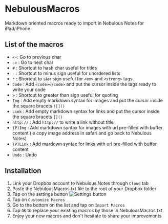 NebulousMacros
==============

Markdown oriented macros ready to import in Nebulous Notes for iPad/iPhone.

## List of the macros
- `<-`: Go to previous char
- `->` : Go to next char
- `#` : Shortcut to hash char useful for titles
- `-` : Shortcut to minus sign useful for unordered lists
- `*` : Shortcut to star sign useful for `<em>` and `<strong>` tags
- `Code` : Add `<code></code>` and put the cursor inside the tags ready to write your code
- `>`  : Shortcut to greater than sign useful for quoting
- `Img` : Add empty markdown syntax for images and put the cursor inside the square bracets `![]()`
- `Link` : Add empty markdown syntax for links and put the cursor inside the square bracets `[]()`
- `http://` : Add `http://` to write a link without title
- `(P)Img` : Add markdown syntax for images with url pre-filled with buffer content (ie copy image address in safari and go back to Nebulous Notes)
- `(P)Link` : Add mardown syntax for links with url pre-filled with buffer content
- `Undo` : Undo

## Installation
1. Link your Dropbox account to Nebulous Notes through `Cloud` tab
2. Paste the NebulousMacros.txt file to the root of your Dropbox folder
3. Tap on the settings button ![Settings button](http://nebulousapps.net/manual/6.0/settings.png)
4. Tap on `Customize Macros`
5. Go to the bottom on the list and tap on `Import Macros`
6. Tap `OK` to replace your existing macros by those in NebulousMacros.txt
7. Enjoy your new macros and don't hesitate to share your improvements

